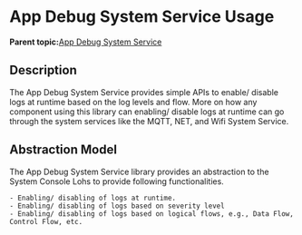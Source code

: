 # App Debug System Service Usage

**Parent topic:**[App Debug System Service](GUID-172B28B0-8A47-4C93-8023-8886A08BCD06.md)

## Description

The App Debug System Service provides simple APIs to enable/ disable logs at runtime based on the log levels and flow. More on how any component using this library can enabling/ disable logs at runtime can go through the system services like the MQTT, NET, and Wifi System Service.

## Abstraction Model

The App Debug System Service library provides an abstraction to the System Console Lohs to provide following functionalities.

```
- Enabling/ disabling of logs at runtime.
- Enabling/ disabling of logs based on severity level
- Enabling/ disabling of logs based on logical flows, e.g., Data Flow, Control Flow, etc.
```

